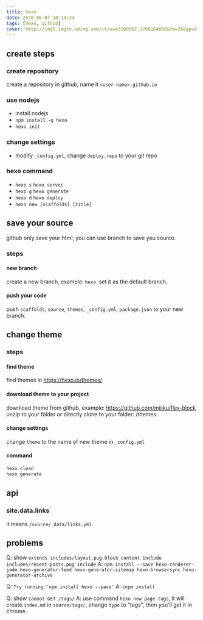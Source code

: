 ```yaml
---
title: hexo
date: 2020-06-07 10:14:24
tags: [hexo, github]
cover: http://img5.imgtn.bdimg.com/it/u=43100567,1780164666&fm=26&gp=0.jpg
---
```

## create steps
### create repository 
create a repository in github, name it `<user-name>.github.io`
### use nodejs
- install nodejs
- `npm install -g hexo`
- `hexo init`
### change settings
- modify `_config.yml`, change `deploy.repo` to your git repo
### hexo command
- `hexo s` `hexo server`
- `hexo g` `hexo generate`
- `hexo d` `hexo deploy`
- `hexo new [scaffolds] [title]`

## save your source
github only save your html, you can use branch to save you source.
### steps
#### new branch
create a new branch, example: `hexo`.
set it as the default branch.
#### push your code
push `scaffolds`, `source`, `themes`, `_config.yml`, `package.json` to your new branch.

## change theme
### steps
#### find theme
find themes in https://hexo.io/themes/
#### download theme to your project
download theme from github, example: https://github.com/miiiku/flex-block
unzip to your folder or directly clone to your folder: /themes
#### change settings
change `theme` to the name of new theme in `_config.yml`
#### command
```bash
hexo clean
hexo generate
```

## api
### site.data.links
it means `/source/_data/links.yml`

## problems
Q: show `extends includes/layout.pug block content include includes/recent-posts.pug include`
A: `npm install --save hexo-renderer-jade hexo-generator-feed hexo-generator-sitemap hexo-browsersync hexo-generator-archive`

Q: `Try running:'npm install hexo --save'`
A: `cnpm install`

Q: show `Cannot GET /tags/`
A: use command `hexo new page tags`, it will create `index.md` in `source/tags/`, change `type` to "tags", then you'll get it in chrome.